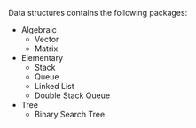 Data structures contains the following packages:
- Algebraic
  - Vector
  - Matrix
- Elementary
  - Stack
  - Queue
  - Linked List
  - Double Stack Queue
- Tree
  - Binary Search Tree
